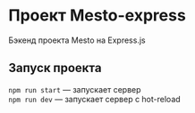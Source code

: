 # Проект Mesto-express
Бэкенд проекта Mesto на Express.js

## Запуск проекта

`npm run start` — запускает сервер   
`npm run dev` — запускает сервер с hot-reload
